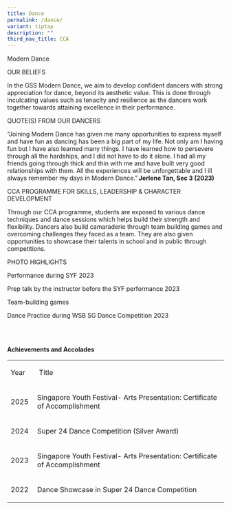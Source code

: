 ```yaml
---
title: Dance
permalink: /dance/
variant: tiptap
description: ""
third_nav_title: CCA
---
```

<p>Modern Dance<strong>&nbsp;</strong>&nbsp;</p>
<p>OUR BELIEFS&nbsp;</p>
<p>In the GSS Modern Dance, we aim to develop confident dancers with strong
appreciation for dance, beyond its aesthetic value. This is done through
inculcating values such as tenacity and resilience as the dancers work
together towards attaining excellence in their performance.&nbsp;</p>
<p>QUOTE(S) FROM OUR DANCERS&nbsp;</p>
<p>“Joining Modern Dance has given me many opportunities to express myself
and have fun as dancing has been a big part of my life. Not only am I having
fun but I have also learned many things. I have learned how to persevere
through all the hardships, and I did not have to do it alone. I had all
my friends going through thick and thin with me and have built very good
relationships with them. All the experiences will be unforgettable and
I ill always remember my days in Modern Dance.” <strong>Jerlene Tan, Sec 3 (2023)</strong>&nbsp;</p>
<p>CCA PROGRAMME FOR SKILLS, LEADERSHIP &amp; CHARACTER DEVELOPMENT&nbsp;</p>
<p>Through our CCA programme, students are exposed to various dance techniques
and dance sessions which helps build their strength and flexibility. Dancers
also build camaraderie through team building games and overcoming challenges
they faced as a team. They are also given opportunities to showcase their
talents in school and in public through competitions.&nbsp;&nbsp;</p>
<p>PHOTO HIGHLIGHTS&nbsp;</p>
<p>Performance during SYF 2023&nbsp;</p>
<p>Prep talk by the instructor before the SYF performance 2023&nbsp;</p>
<p>Team-building games&nbsp;</p>
<p>Dance Practice during WSB SG Dance Competition 2023&nbsp;</p>
<p>&nbsp;</p>
<p>&nbsp;
<br><strong>Achievements and Accolades</strong>&nbsp;</p>
<table style="minWidth: 50px">
<colgroup>
<col>
<col>
</colgroup>
<tbody>
<tr>
<td rowspan="1" colspan="1">
<p>Year&nbsp;</p>
</td>
<td rowspan="1" colspan="1">
<p>&nbsp;Title&nbsp;</p>
</td>
</tr>
<tr>
<td rowspan="1" colspan="1">
<p>2025&nbsp;</p>
</td>
<td rowspan="1" colspan="1">
<p>Singapore Youth Festival- Arts Presentation: Certificate of Accomplishment&nbsp;&nbsp;</p>
</td>
</tr>
<tr>
<td rowspan="1" colspan="1">
<p>2024&nbsp;</p>
</td>
<td rowspan="1" colspan="1">
<p>Super 24 Dance Competition (Silver Award)&nbsp;</p>
</td>
</tr>
<tr>
<td rowspan="1" colspan="1">
<p>2023&nbsp;</p>
</td>
<td rowspan="1" colspan="1">
<p>Singapore Youth Festival- Arts Presentation: Certificate of Accomplishment&nbsp;&nbsp;</p>
</td>
</tr>
<tr>
<td rowspan="1" colspan="1">
<p>2022&nbsp;</p>
</td>
<td rowspan="1" colspan="1">
<p>Dance Showcase in Super 24 Dance Competition&nbsp;</p>
</td>
</tr>
</tbody>
</table>
<p>&nbsp;</p>
<p>&nbsp;</p>